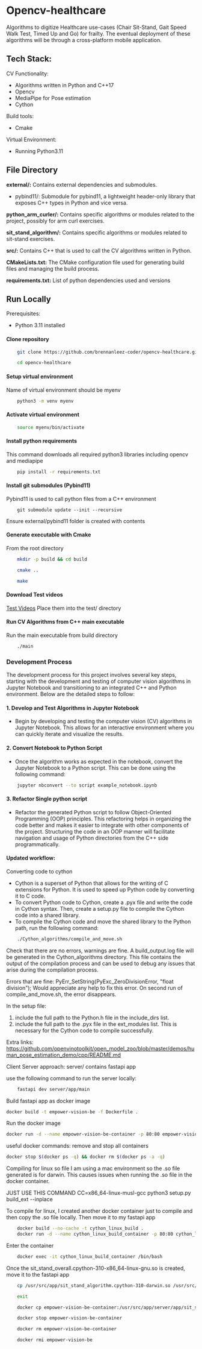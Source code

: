 
# Opencv-healthcare
Algorithms to digitize Healthcare use-cases (Chair Sit-Stand, Gait Speed Walk Test, Timed Up and Go) for frailty. The eventual deployment of these algorithms will be through a cross-platform mobile application.
## Tech Stack:

CV Functionality:
- Algorithms written in Python and C++17
- Opencv
- MediaPipe for Pose estimation
- Cython


Build tools:
- Cmake

Virtual Environment:
- Running Python3.11



## File Directory

**external/:** Contains external dependencies and submodules.
- pybind11/: Submodule for pybind11, a lightweight header-only library that exposes C++ types in Python and vice versa.

**python_arm_curler/:** Contains specific algorithms or modules related to the project, possibly for arm curl exercises.

**sit_stand_algorithm/:** Contains specific algorithms or modules related to sit-stand exercises.

**src/:** Contains C++ that is used to call the CV algorithms written in Python.

**CMakeLists.txt:** The CMake configuration file used for generating build files and managing the build process.

**requirements.txt:** List of python dependencies used and versions

## Run Locally
Prerequisites:
- Python 3.11 installed

#### Clone repository
```bash
    git clone https://github.com/brennanleez-coder/opencv-healthcare.git

    cd opencv-healthcare
```
#### Setup virtual environment
Name of virtual environment should be myenv
```bash
    python3 -m venv myenv
```

#### Activate virtual environment
```bash
    source myenv/bin/activate
```

#### Install python requirements
This command downloads all required python3 libraries including opencv and mediapipe
```bash
    pip install -r requirements.txt
```

#### Install git submodules (Pybind11)
Pybind11 is used to call python files from a C++ environment
```
    git submodule update --init --recursive
```
Ensure external/pybind11 folder is created with contents


#### Generate executable with Cmake
From the root directory
```bash
    mkdir -p build && cd build

    cmake ..

    make
```

#### Download Test videos
[Test Videos](https://drive.google.com/drive/folders/1508TJTl65lPUibJI231O73kkHrnH0uiE?usp=sharing)
Place them into the test/ directory

#### Run CV Algorithms from C++ main executable
Run the main executable from build directory
```bash
    ./main
``` 
### Development Process

The development process for this project involves several key steps, starting with the development and testing of computer vision algorithms in Jupyter Notebook and transitioning to an integrated C++ and Python environment. Below are the detailed steps to follow:

#### 1. Develop and Test Algorithms in Jupyter Notebook

- Begin by developing and testing the computer vision (CV) algorithms in Jupyter Notebook. This allows for an interactive environment where you can quickly iterate and visualize the results.

#### 2. Convert Notebook to Python Script

- Once the algorithm works as expected in the notebook, convert the Jupyter Notebook to a Python script. This can be done using the following command:
```bash
    jupyter nbconvert --to script example_notebook.ipynb
```

#### 3. Refactor Single python script
- Refactor the generated Python script to follow Object-Oriented Programming (OOP) principles. 
This refactoring helps in organizing the code better and makes it easier to integrate with other components of the project.
Structuring the code in an OOP manner will facilitate navigation and usage of Python directories from the C++ side programmatically.



#### Updated workflow:
Converting code to cython
- Cython is a superset of Python that allows for the writing of C extensions for Python. It is used to speed up Python code by converting it to C code.
- To convert Python code to Cython, create a .pyx file and write the code in Cython syntax. Then, create a setup.py file to compile the Cython code into a shared library.
- To compile the Cython code and move the shared library to the Python path, run the following command:
```bash
    ./Cython_algorithms/compile_and_move.sh
```
Check that there are no errors, warnings are fine.
A build_output.log file will be generated in the Cython_algorithms directory. This file contains the output of the compilation process and can be used to debug any issues that arise during the compilation process.

Errors that are fine:
    PyErr_SetString(PyExc_ZeroDivisionError, "float division");
Would appreciate any help to fix this error. On second run of compile_and_move.sh, the error disappears.


In the setup file:
1. include the full path to the Python.h file in the include_dirs list.
2. include the full path to the .pyx file in the ext_modules list.
This is necessary for the Cython code to compile successfully.

Extra links:
https://github.com/openvinotoolkit/open_model_zoo/blob/master/demos/human_pose_estimation_demo/cpp/README.md

Client Server approach:
server/ contains fastapi app

use the following command to run the server locally:
```bash
    fastapi dev server/app/main
```
Build fastapi app as docker image
```bash
docker build -t empower-vision-be -f Dockerfile .
```
Run the docker image
```bash
docker run -d --name empower-vision-be-container -p 80:80 empower-vision-be
```

useful docker commands:
remove and stop all containers
```bash
docker stop $(docker ps -q) && docker rm $(docker ps -a -q)
```

Compiling for linux so file
I am using a mac environment so the .so file generated is for darwin. This causes issues when running the .so file in the docker container.

JUST USE THIS COMMAND
CC=x86_64-linux-musl-gcc python3 setup.py build_ext --inplace

To compile for linux, I created another docker container just to compile and then copy the .so file locally. Then move it to my fastapi app
    
```bash
    docker build --no-cache -t cython_linux_build .
    docker run -d --name cython_linux_build_container -p 80:80 cython_linux_build
```
Enter the container
```bash
    docker exec -it cython_linux_build_container /bin/bash
```
Once the sit_stand_overall.cpython-310-x86_64-linux-gnu.so is created, move it to the fastapi app
    
```bash
    cp /usr/src/app/sit_stand_algorithm.cpython-310-darwin.so /usr/src/app/server/app/sit_stand_algorithm.cpython-310-linux-x86_64.so
```
    
```bash
    exit
```    
```bash
    docker cp empower-vision-be-container:/usr/src/app/server/app/sit_stand_algorithm.cpython-310-linux-x86_64.so .
```

```bash
    docker stop empower-vision-be-container
```

```bash
    docker rm empower-vision-be-container
```

```bash
    docker rmi empower-vision-be
```
    

